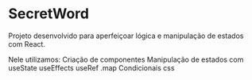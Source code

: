 # SecretWord

Projeto desenvolvido para aperfeiçoar lógica e manipulação de estados com React.

Nele utilizamos:
Criação de componentes
Manipulação de estados com useState
useEffects
useRef
.map
Condicionais
css

